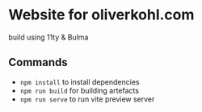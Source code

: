 # Website for oliverkohl.com

build using 11ty & Bulma

## Commands
- ```npm install``` to install dependencies
- ```npm run build``` for building artefacts 
- ```npm run serve``` to run vite preview server
